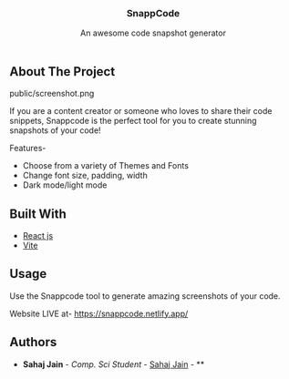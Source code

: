 <br/>
<p align="center">
  <h3 align="center">SnappCode</h3>

  <p align="center">
    An awesome code snapshot generator
    <br/>
    <br/>
  </p>
</p>



## About The Project

public/screenshot.png

If you are a content creator or someone who loves to share their code snippets, Snappcode is the perfect tool for you to create stunning snapshots of your code!


Features-
* Choose from a variety of Themes and Fonts
* Change font size, padding, width
* Dark mode/light mode



## Built With



* [React js]()
* [Vite]()

## Usage

Use the Snappcode tool to generate amazing screenshots of your code.

Website LIVE at- https://snappcode.netlify.app/




## Authors

* **Sahaj Jain** - *Comp. Sci Student* - [Sahaj Jain](https://github.com/ThisIsSahaj/) - **
